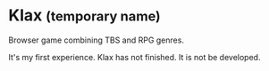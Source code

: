 # Klax <small>(temporary name)</small>

Browser game combining TBS and RPG genres.

It's my first experience. Klax has not finished. It is not be developed.
